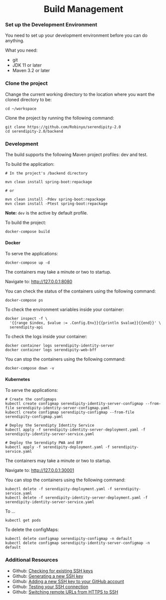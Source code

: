 <h1 align="center">Build Management</h1>

### Set up the Development Environment

You need to set up your development environment before you can do anything.

What you need:

* git
* JDK 11 or later
* Maven 3.2 or later

### Clone the project 

Change the current working directory to the location where you want the cloned directory to be:

```
cd ~/workspace
```

Clone the project by running the following command:

```
git clone https://github.com/Robinyo/serendipity-2.0
cd serendipity-2.0/backend
``` 

### Development

The build supports the following Maven project profiles: dev and test.

To build the application:

```
# In the project's /backend directory

mvn clean install spring-boot:repackage

# or

mvn clean install -Pdev spring-boot:repackage
mvn clean install -Ptest spring-boot:repackage
```

**Note:** `dev` is the active by default profile.

To build the project:

```
docker-compose build
```
 
#### Docker 

To serve the applications:

```
docker-compose up -d
```

The containers may take a minute or two to startup.

Navigate to: http://127.0.0.1:8080

You can check the status of the containers using the following command:

```
docker-compose ps
```

To check the environment variables inside your container:

```
docker inspect -f \
  '{{range $index, $value := .Config.Env}}{{println $value}}{{end}}' \
  serendipity-api
```

To check the logs inside your container:

```
docker container logs serendipity-identity-server
docker container logs serendipity-web-bff
```

You can stop the containers using the following command:

```
docker-compose down -v
```

#### Kubernetes

To serve the applications:

```
# Create the configmaps
kubectl create configmap serendipity-identity-server-configmap --from-file serendipity-identity-server-configmap.yaml
kubectl create configmap serendipity-configmap --from-file serendipity-configmap.yaml

# Deploy the Serendipty Identity Service
kubectl apply -f serendipity-identity-server-deployment.yaml -f serendipity-identity-server-service.yaml

# Deploy the Serendipty PWA and BFF
kubectl apply -f serendipity-deployment.yaml -f serendipity-service.yaml
```

The containers may take a minute or two to startup.

Navigate to: http://127.0.0.1:30001

You can stop the containers using the following command:

```
kubectl delete -f serendipity-deployment.yaml -f serendipity-service.yaml
kubectl delete -f serendipity-identity-server-deployment.yaml -f serendipity-identity-server-service.yaml
```

To ...

```
kubectl get pods
```

To delete the configMaps:

```
kubectl delete configmap serendipity-configmap -n default
kubectl delete configmap serendipity-identity-server-configmap -n default
```

### Additional Resources

* Github: [Checking for existing SSH keys](https://docs.github.com/en/github/authenticating-to-github/checking-for-existing-ssh-keys)
* Github: [Generating a new SSH key](https://docs.github.com/en/github/authenticating-to-github/generating-a-new-ssh-key-and-adding-it-to-the-ssh-agent#generating-a-new-ssh-key)
* Github: [Adding a new SSH key to your GitHub account](https://docs.github.com/en/github/authenticating-to-github/adding-a-new-ssh-key-to-your-github-account)
* Github: [Testing your SSH connection](https://docs.github.com/en/github/authenticating-to-github/testing-your-ssh-connection)
* Github: [Switching remote URLs from HTTPS to SSH](https://docs.github.com/en/github/using-git/changing-a-remotes-url#switching-remote-urls-from-https-to-ssh)
